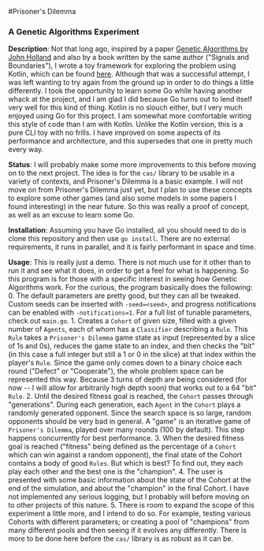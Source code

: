 #Prisoner's Dilemma
### A Genetic Algorithms Experiment

**Description**: Not that long ago, inspired by a paper [Genetic Algorithms by John Holland](http://www2.econ.iastate.edu/tesfatsi/holland.GAIntro.htm) and also by a book written by the same author ("Signals and Boundaries"), I wrote a toy framework for exploring the problem using Kotlin, which can be found [here](https://github.com/sgibber2018/GeneticPlayground). Although that was a successful attempt, I was left wanting to try again from the ground up in order to do things a little differently. I took the opportunity to learn some Go while having another whack at the project, and I am glad I did because Go turns out to lend itself very well for this kind of thing. Kotlin is no slouch either, but I very much enjoyed using Go for this project. I am somewhat more comfortable writing this style of code than I am with Kotlin. Unlike the Kotlin version, this is a pure CLI toy with no frills. I have improved on some aspects of its performance and architecture, and this supersedes that one in pretty much every way. 

**Status**: I will probably make some more improvements to this before moving on to the next project. The idea is for the `cas/` library to be usable in a variety of contexts, and Prisoner's Dilemma is a basic example. I will not move on from Prisoner's Dilemma just yet, but I plan to use these concepts to explore some other games (and also some models in some papers I found interesting) in the near future. So this was really a proof of concept, as well as an excuse to learn some Go.

**Installation**: Assuming you have Go installed, all you should need to do is clone this repository and then use `go install`. There are no external requirements, it runs in parallel, and it is fairly performant in space and time. 

**Usage**: This is really just a demo. There is not much use for it other than to run it and see what it does, in order to get a feel for what is happening. So this program is for those with a specific interest in seeing how Genetic Algorithms work. For the curious, the program basically does the following:
    0. The default parameters are pretty good, but they can all be tweaked. Custom seeds can be inserted with `-seed=<seed>`, and progress notifications can be enabled with `-notifications=1`. For a full list of tunable parameters, check out `main.go`.
    1. Creates a `Cohort` of given size, filled with a given number of `Agents`, each of whom has a `Classifier` describing a `Rule`. This `Rule` takes a `Prisoner's Dilemma` game state as input (represented by a slice of 1s and 0s), reduces the game state to an index, and then checks the "bit" (in this case a full integer but still a 1 or 0 in the slice) at that index within the player's `Rule`. Since the game only comes down to a binary choice each round ("Defect" or "Cooperate"), the whole problem space can be represented this way. Because 3 turns of depth are being considered (for now -- I will allow for arbitrarily high depth soon) that works out to a 64 "bit" `Rule`.
    2. Until the desired fitness goal is reached, the `Cohort` passes through "generations". During each generation, each `Agent` in the `Cohort` plays a randomly generated opponent. Since the search space is so large, random opponents should be very bad in general. A "game" is an iterative game of `Prisoner's Dilemma`, played over many rounds (100 by default). This step happens concurrently for best performance. 
    3. When the desired fitness goal is reached ("fitness" being defined as the percentage of a `Cohort` which can win against a random opponent), the final state of the Cohort contains a body of good `Rules`. But which is best? To find out, they each play each other and the best one is the "champion".
    4. The user is presented with some basic information about the state of the Cohort at the end of the simulation, and about the "champion" in the final Cohort. I have not implemented any serious logging, but I probably will before moving on to other projects of this nature.
    5. There is room to expand the scope of this experiment a little more, and I intend to do so. For example, testing various Cohorts with different parameters; or creating a pool of "champions" from many different pools and then seeing if it evolves any differently. There is more to be done here before the `cas/` library is as robust as it can be.
    
